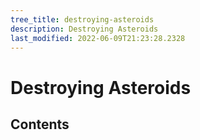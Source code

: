 ```yaml
---
tree_title: destroying-asteroids
description: Destroying Asteroids
last_modified: 2022-06-09T21:23:28.2328
---
```


# Destroying Asteroids

## Contents
